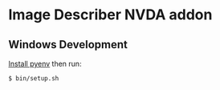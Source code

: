 # Image Describer NVDA addon

## Windows Development

[Install pyenv](https://github.com/pyenv-win/pyenv-win#installation) then run:

    $ bin/setup.sh
